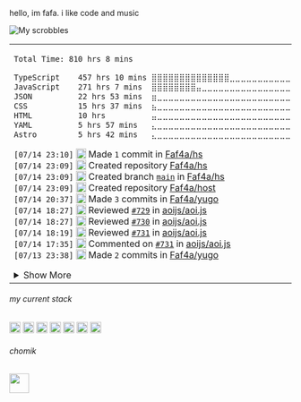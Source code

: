 
hello, im fafa. i like code and music

![My scrobbles](https://lastfm-recently-played.vercel.app/api?user=faf4a&count=3)

<table><tr><td>
<!--START_SECTION:waka-->

```txt
Total Time: 810 hrs 8 mins

TypeScript    457 hrs 10 mins ⣿⣿⣿⣿⣿⣿⣿⣿⣿⣿⣿⣿⣿⣿⣀⣀⣀⣀⣀⣀⣀⣀⣀⣀⣀   56.33 %
JavaScript    271 hrs 7 mins  ⣿⣿⣿⣿⣿⣿⣿⣿⣤⣀⣀⣀⣀⣀⣀⣀⣀⣀⣀⣀⣀⣀⣀⣀⣀   33.40 %
JSON          22 hrs 53 mins  ⣶⣀⣀⣀⣀⣀⣀⣀⣀⣀⣀⣀⣀⣀⣀⣀⣀⣀⣀⣀⣀⣀⣀⣀⣀   02.82 %
CSS           15 hrs 37 mins  ⣦⣀⣀⣀⣀⣀⣀⣀⣀⣀⣀⣀⣀⣀⣀⣀⣀⣀⣀⣀⣀⣀⣀⣀⣀   01.93 %
HTML          10 hrs          ⣤⣀⣀⣀⣀⣀⣀⣀⣀⣀⣀⣀⣀⣀⣀⣀⣀⣀⣀⣀⣀⣀⣀⣀⣀   01.23 %
YAML          5 hrs 57 mins   ⣄⣀⣀⣀⣀⣀⣀⣀⣀⣀⣀⣀⣀⣀⣀⣀⣀⣀⣀⣀⣀⣀⣀⣀⣀   00.73 %
Astro         5 hrs 42 mins   ⣄⣀⣀⣀⣀⣀⣀⣀⣀⣀⣀⣀⣀⣀⣀⣀⣀⣀⣀⣀⣀⣀⣀⣀⣀   00.70 %
```

<!--END_SECTION:waka-->

<!--START_SECTION:activity-->
`[07/14 23:10]` <img alt="📝" src="https://github.com/cheesits456/github-activity-readme/raw/master/icons/commit.png" align="top" height="18"> Made `1` commit in [Faf4a/hs](https://github.com/Faf4a/hs)  
`[07/14 23:09]` <img alt="➕" src="https://github.com/cheesits456/github-activity-readme/raw/master/icons/create-repo.png" align="top" height="18"> Created repository [Faf4a/hs](https://github.com/Faf4a/hs)  
`[07/14 23:09]` <img alt="📂" src="https://github.com/cheesits456/github-activity-readme/raw/master/icons/create-branch.png" align="top" height="18"> Created branch [`main`](https://github.com/Faf4a/hs/tree/main) in [Faf4a/hs](https://github.com/Faf4a/hs)  
`[07/14 23:09]` <img alt="➕" src="https://github.com/cheesits456/github-activity-readme/raw/master/icons/create-repo.png" align="top" height="18"> Created repository [Faf4a/host](https://github.com/Faf4a/host)  
`[07/14 20:37]` <img alt="📝" src="https://github.com/cheesits456/github-activity-readme/raw/master/icons/commit.png" align="top" height="18"> Made `3` commits in [Faf4a/yugo](https://github.com/Faf4a/yugo)  
`[07/14 18:27]` <img alt="🔍" src="https://github.com/cheesits456/github-activity-readme/raw/master/icons/review.png" align="top" height="18"> Reviewed [`#729`](https://github.com//aoijs/aoi.js/pull/729 'Update interactionAttachment.js') in [aoijs/aoi.js](https://github.com/aoijs/aoi.js)  
`[07/14 18:27]` <img alt="🔍" src="https://github.com/cheesits456/github-activity-readme/raw/master/icons/review.png" align="top" height="18"> Reviewed [`#730`](https://github.com//aoijs/aoi.js/pull/730 'Create time.js') in [aoijs/aoi.js](https://github.com/aoijs/aoi.js)  
`[07/14 18:19]` <img alt="🔍" src="https://github.com/cheesits456/github-activity-readme/raw/master/icons/review.png" align="top" height="18"> Reviewed [`#731`](https://github.com//aoijs/aoi.js/pull/731 'Create getComponents.js') in [aoijs/aoi.js](https://github.com/aoijs/aoi.js)  
`[07/14 17:35]` <img alt="🗣" src="https://github.com/cheesits456/github-activity-readme/raw/master/icons/comment.png" align="top" height="18"> Commented on [`#731`](https://github.com//aoijs/aoi.js/issues/731 'Create getComponents.js') in [aoijs/aoi.js](https://github.com/aoijs/aoi.js)  
`[07/13 23:38]` <img alt="📝" src="https://github.com/cheesits456/github-activity-readme/raw/master/icons/commit.png" align="top" height="18"> Made `2` commits in [Faf4a/yugo](https://github.com/Faf4a/yugo)  

<details><summary>Show More</summary>

`[07/13 22:12]` <img alt="📝" src="https://github.com/cheesits456/github-activity-readme/raw/master/icons/commit.png" align="top" height="18"> Made `3` commits in [aoijs/website](https://github.com/aoijs/website)  
`[07/13 20:39]` <img alt="⭐" src="https://github.com/cheesits456/github-activity-readme/raw/master/icons/star.png" align="top" height="18"> Starred [rushiiMachine/no-guns-lol](https://github.com/rushiiMachine/no-guns-lol)  
`[07/13 20:26]` <img alt="📝" src="https://github.com/cheesits456/github-activity-readme/raw/master/icons/commit.png" align="top" height="18"> Made `4` commits in [Faf4a/yugo](https://github.com/Faf4a/yugo)  
`[07/11 12:38]` <img alt="🎉" src="https://github.com/cheesits456/github-activity-readme/raw/master/icons/merge.png" align="top" height="18"> Merged PR [`#728`](https://github.com//aoijs/aoi.js/pull/728 'fix: $setTimeout') in [aoijs/aoi.js](https://github.com/aoijs/aoi.js)  
`[07/11 12:38]` <img alt="📝" src="https://github.com/cheesits456/github-activity-readme/raw/master/icons/commit.png" align="top" height="18"> Made `1` commit in [aoijs/aoi.js](https://github.com/aoijs/aoi.js)  
`[07/11 12:38]` <img alt="🔍" src="https://github.com/cheesits456/github-activity-readme/raw/master/icons/review.png" align="top" height="18"> Reviewed [`#728`](https://github.com//aoijs/aoi.js/pull/728 'fix: $setTimeout') in [aoijs/aoi.js](https://github.com/aoijs/aoi.js)  
`[07/11 12:22]` <img alt="🔍" src="https://github.com/cheesits456/github-activity-readme/raw/master/icons/review.png" align="top" height="18"> Reviewed [`#728`](https://github.com//aoijs/aoi.js/pull/728 'fix: $setTimeout') in [aoijs/aoi.js](https://github.com/aoijs/aoi.js)  
`[07/11 12:22]` <img alt="🔍" src="https://github.com/cheesits456/github-activity-readme/raw/master/icons/review.png" align="top" height="18"> Reviewed [`#728`](https://github.com//aoijs/aoi.js/pull/728 'fix: $setTimeout') in [aoijs/aoi.js](https://github.com/aoijs/aoi.js)  
`[07/11 00:02]` <img alt="⭐" src="https://github.com/cheesits456/github-activity-readme/raw/master/icons/star.png" align="top" height="18"> Starred [Ferks-FK/Pterodactyl-AutoAddons](https://github.com/Ferks-FK/Pterodactyl-AutoAddons)  
`[07/09 01:37]` <img alt="📝" src="https://github.com/cheesits456/github-activity-readme/raw/master/icons/commit.png" align="top" height="18"> Made `1` commit in [aoijs/aoi.js](https://github.com/aoijs/aoi.js)  
`[07/09 01:37]` <img alt="🎉" src="https://github.com/cheesits456/github-activity-readme/raw/master/icons/merge.png" align="top" height="18"> Merged PR [`#727`](https://github.com//aoijs/aoi.js/pull/727 'fix $setObjectProperty') in [aoijs/aoi.js](https://github.com/aoijs/aoi.js)  
`[07/09 01:37]` <img alt="🔍" src="https://github.com/cheesits456/github-activity-readme/raw/master/icons/review.png" align="top" height="18"> Reviewed [`#727`](https://github.com//aoijs/aoi.js/pull/727 'fix $setObjectProperty') in [aoijs/aoi.js](https://github.com/aoijs/aoi.js)  
`[07/09 00:20]` <img alt="🗣" src="https://github.com/cheesits456/github-activity-readme/raw/master/icons/comment.png" align="top" height="18"> Commented on [`#725`](https://github.com//aoijs/aoi.js/issues/725 'Update referenceUserId.js') in [aoijs/aoi.js](https://github.com/aoijs/aoi.js)  
`[07/09 00:20]` <img alt="❌" src="https://github.com/cheesits456/github-activity-readme/raw/master/icons/pr-close.png" align="top" height="18"> Closed PR [`#725`](https://github.com//aoijs/aoi.js/pull/725 'Update referenceUserId.js') in [aoijs/aoi.js](https://github.com/aoijs/aoi.js)  
`[07/09 00:16]` <img alt="📝" src="https://github.com/cheesits456/github-activity-readme/raw/master/icons/commit.png" align="top" height="18"> Made `2` commits in [aoijs/aoi.js](https://github.com/aoijs/aoi.js)  
`[07/07 11:52]` <img alt="📝" src="https://github.com/cheesits456/github-activity-readme/raw/master/icons/commit.png" align="top" height="18"> Made `1` commit in [Faf4a/aoi.mongo](https://github.com/Faf4a/aoi.mongo)  
`[07/07 11:52]` <img alt="📝" src="https://github.com/cheesits456/github-activity-readme/raw/master/icons/commit.png" align="top" height="18"> Made `2` commits in [aoijs/aoi.js](https://github.com/aoijs/aoi.js)  
`[06/29 08:03]` <img alt="🏷" src="https://github.com/cheesits456/github-activity-readme/raw/master/icons/release.png" align="top" height="18"> Released [`1.3.2`](https://github.com/aoijs/aoi.music/releases/tag/1.3.2) in [aoijs/aoi.music](https://github.com/aoijs/aoi.music)  
`[06/29 08:00]` <img alt="📝" src="https://github.com/cheesits456/github-activity-readme/raw/master/icons/commit.png" align="top" height="18"> Made `2` commits in [aoijs/aoi.music](https://github.com/aoijs/aoi.music)  
`[06/23 19:27]` <img alt="⭐" src="https://github.com/cheesits456/github-activity-readme/raw/master/icons/star.png" align="top" height="18"> Starred [khcrysalis/Antrag](https://github.com/khcrysalis/Antrag)  
`[06/22 09:02]` <img alt="📝" src="https://github.com/cheesits456/github-activity-readme/raw/master/icons/commit.png" align="top" height="18"> Made `1` commit in [Faf4a/discord-themes.com](https://github.com/Faf4a/discord-themes.com)  
`[06/22 08:09]` <img alt="📝" src="https://github.com/cheesits456/github-activity-readme/raw/master/icons/commit.png" align="top" height="18"> Made `1` commit in [Faf4a/discord-preview](https://github.com/Faf4a/discord-preview)  
`[06/22 08:05]` <img alt="📝" src="https://github.com/cheesits456/github-activity-readme/raw/master/icons/commit.png" align="top" height="18"> Made `3` commits in [Faf4a/Faf4a](https://github.com/Faf4a/Faf4a)  
`[06/21 10:53]` <img alt="🗣" src="https://github.com/cheesits456/github-activity-readme/raw/master/icons/comment.png" align="top" height="18"> Commented on [`#1`](https://github.com//nin0-dev/txtcord/issues/1 'when will this be finished') in [nin0-dev/txtcord](https://github.com/nin0-dev/txtcord)  
`[06/21 08:22]` <img alt="📝" src="https://github.com/cheesits456/github-activity-readme/raw/master/icons/commit.png" align="top" height="18"> Made `1` commit in [Faf4a/yugo](https://github.com/Faf4a/yugo)  
`[06/19 08:35]` <img alt="📝" src="https://github.com/cheesits456/github-activity-readme/raw/master/icons/commit.png" align="top" height="18"> Made `13` commits in [Faf4a/soup](https://github.com/Faf4a/soup)  
`[06/19 08:12]` <img alt="🗣" src="https://github.com/cheesits456/github-activity-readme/raw/master/icons/comment.png" align="top" height="18"> Commented on [`#3475`](https://github.com//Vendicated/Vencord/issues/3475 'FriendCloud ') in [Vendicated/Vencord](https://github.com/Vendicated/Vencord)  
`[06/15 21:01]` <img alt="🗣" src="https://github.com/cheesits456/github-activity-readme/raw/master/icons/comment.png" align="top" height="18"> Commented on [`#3`](https://github.com//khcrysalis/khcrysalis.dev/issues/3 'fix: my link') in [khcrysalis/khcrysalis.dev](https://github.com/khcrysalis/khcrysalis.dev)  
`[06/15 18:15]` <img alt="📝" src="https://github.com/cheesits456/github-activity-readme/raw/master/icons/commit.png" align="top" height="18"> Made `1` commit in [Faf4a/discord-themes.com](https://github.com/Faf4a/discord-themes.com)  
`[06/15 16:00]` <img alt="📝" src="https://github.com/cheesits456/github-activity-readme/raw/master/icons/commit.png" align="top" height="18"> Made `2` commits in [aoijs/aoi.js](https://github.com/aoijs/aoi.js)  
`[06/15 15:46]` <img alt="❌" src="https://github.com/cheesits456/github-activity-readme/raw/master/icons/pr-close.png" align="top" height="18"> Closed PR [`#240`](https://github.com//aoijs/website/pull/240 'Update index.mdx') in [aoijs/website](https://github.com/aoijs/website)  
`[06/15 15:45]` <img alt="📝" src="https://github.com/cheesits456/github-activity-readme/raw/master/icons/commit.png" align="top" height="18"> Made `1` commit in [aoijs/website](https://github.com/aoijs/website)  
`[06/15 15:45]` <img alt="🎉" src="https://github.com/cheesits456/github-activity-readme/raw/master/icons/merge.png" align="top" height="18"> Merged PR [`#241`](https://github.com//aoijs/website/pull/241 'Update guildRoles.md') in [aoijs/website](https://github.com/aoijs/website)  
`[06/15 15:45]` <img alt="🗣" src="https://github.com/cheesits456/github-activity-readme/raw/master/icons/comment.png" align="top" height="18"> Commented on [`#241`](https://github.com//aoijs/website/issues/241 'Update guildRoles.md') in [aoijs/website](https://github.com/aoijs/website)  
`[06/15 15:45]` <img alt="📂" src="https://github.com/cheesits456/github-activity-readme/raw/master/icons/create-branch.png" align="top" height="18"> Created branch [`dev`](https://github.com/aoijs/website/tree/dev) in [aoijs/website](https://github.com/aoijs/website)  
`[06/15 15:45]` <img alt="❌" src="https://github.com/cheesits456/github-activity-readme/raw/master/icons/delete.png" align="top" height="18"> Deleted `Faf4a-patch-2` from [aoijs/website](https://github.com/aoijs/website)  
`[06/15 09:44]` <img alt="📝" src="https://github.com/cheesits456/github-activity-readme/raw/master/icons/commit.png" align="top" height="18"> Made `2` commits in [aoijs/aoi.js](https://github.com/aoijs/aoi.js)  

</details>
<!--END_SECTION:activity-->

</td></tr></table>

<h6> my current stack </h6> 

<code><img height="20" alt="nodejs" src="https://skillicons.dev/icons?i=nodejs"></code>
<code><img height="20" alt="javascript" src="https://skillicons.dev/icons?i=javascript"></code>
<code><img height="20" alt="typescript" src="https://skillicons.dev/icons?i=typescript"></code>
<code><img height="20" alt="react" src="https://skillicons.dev/icons?i=react"></code>
<code><img height="20" alt="tailwind" src="https://skillicons.dev/icons?i=tailwind"></code>
<code><img height="20" alt="html" src="https://skillicons.dev/icons?i=html"></code>
<code><img height="20" alt="astro" src="https://skillicons.dev/icons?i=astro"></code>

<h6> chomik </h6>
<img height="35" src="https://github.com/user-attachments/assets/3872de58-b698-42aa-93b9-bde9ba5a16a6" />
